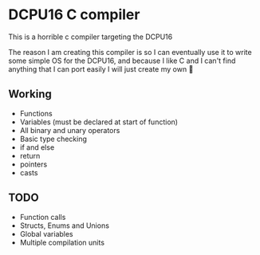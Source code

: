 # DCPU16 C compiler

This is a horrible c compiler targeting the DCPU16 

The reason I am creating this compiler is so I can eventually use it to write
some simple OS for the DCPU16, and because I like C and I can't find anything 
that I can port easily I will just create my own :shrug:

## Working
* Functions
* Variables (must be declared at start of function)
* All binary and unary operators
* Basic type checking
* if and else
* return
* pointers
* casts

## TODO
* Function calls
* Structs, Enums and Unions
* Global variables
* Multiple compilation units
